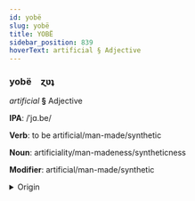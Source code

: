 ```yaml
---
id: yobë
slug: yobë
title: YOBË
sidebar_position: 839
hoverText: artificial § Adjective
---
```


### yobë&emsp;<span kind="abugida">ɀʋʇ</span>

*artificial* **§** Adjective

**IPA**: /ˈjɑ.be/

**Verb**: to be artificial/man-made/synthetic

**Noun**: artificiality/man-madeness/syntheticness

**Modifier**: artificial/man-made/synthetic

<details>
    <summary>Origin</summary>
    Turkish yapay [jɑpɑj]<br/>
    <em>Turkic Language Family</em>
</details>